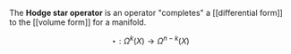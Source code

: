 The **Hodge star operator** is an operator "completes" a [[differential form]] to the [[volume form]] for a manifold.

$$
\star: \Omega^k(X) \to \Omega^{n-k}(X)
$$